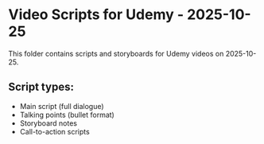 # Video Scripts for Udemy - 2025-10-25

This folder contains scripts and storyboards for Udemy videos on 2025-10-25.

## Script types:
- Main script (full dialogue)
- Talking points (bullet format)
- Storyboard notes
- Call-to-action scripts
